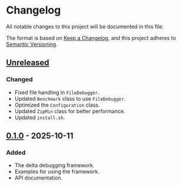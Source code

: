 # Changelog

All notable changes to this project will be documented in this file.

The format is based on [Keep a Changelog](https://keepachangelog.com/en/1.1.0/),
and this project adheres to [Semantic Versioning](https://semver.org/spec/v2.0.0.html).

## [Unreleased]

### Changed

- Fixed file handling in `FileDebugger`.
- Updated `Benchmark` class to use `FileDebugger`.
- Optimized the `Configuration` class.
- Updated `ZipMin` class for better performance.
- Updated `install.sh`.

## [0.1.0] - 2025-10-11

### Added

- The delta debugging framework.
- Examples for using the framework.
- API documentation.

[unreleased]: https://github.com/FreeFlyingSheep/delta-debugging/tree/main
[0.1.0]: https://github.com/FreeFlyingSheep/delta-debugging/releases/tag/v0.1.0
